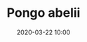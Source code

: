 ---
layout: animal
title: "Pongo abelii"
date: 2020-03-22 10:00
published: true
location: Melbourne Zoo, Victoria, Australia
categories: animal
images: 1
permalink: "/animal/:title/"
tags:
- giraffe
---